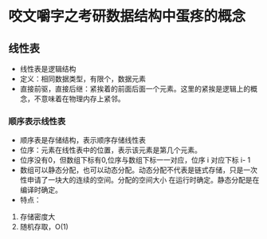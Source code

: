 # 咬文嚼字之考研数据结构中蛋疼的概念
## 线性表
- 线性表是逻辑结构
- 定义：相同数据类型，有限个，数据元素
- 直接前驱，直接后继：紧挨着的前面后面一个元素。这里的紧挨是逻辑上的概念，不意味着在物理内存上紧邻。
### 顺序表示线性表
- 顺序表是存储结构，表示顺序存储线性表
- 位序：元素在线性表中的位置，表示该元素是第几个元素。
- 位序没有0，但数组下标有0,位序与数组下标一一对应，位序 i 对应下标 i- 1
- 数组可以静态分配，也可以动态分配。动态分配不代表是链式存储，只是一次性申请了一块大的连续的空间。分配的空间大小
在运行时确定。静态分配是在编译时确定。
- 特点：
1. 存储密度大
2. 随机存取，O(1)
